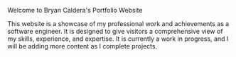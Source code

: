 Welcome to Bryan Caldera's Portfolio Website

This website is a showcase of my professional work and achievements as a software engineer. It is designed to give visitors a comprehensive view of my skills, experience, and expertise. It is currently a work in progress, and I will be adding more content as I complete projects.